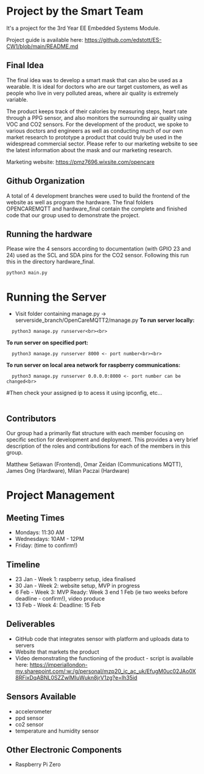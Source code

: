 # Project by the Smart Team

It's a project for the 3rd Year EE Embedded Systems Module.

Project guide is available here: https://github.com/edstott/ES-CW1/blob/main/README.md

## Final Idea

The final idea was to develop a smart mask that can also be used as a wearable. It is ideal for doctors who are our target customers, as well as people who live in very polluted areas, where air quality is extremely variable. 

The product keeps track of their calories by measuring steps, heart rate through a PPG sensor, and also monitors the surrounding air quality using VOC and CO2 sensors. For the development of the product, we spoke to various doctors and engineers as well as conducting much of our own market research to prototype a product that could truly be used in the widespread commercial sector. Please refer to our marketing website to see the latest information about the mask and our marketing research.            


Marketing website: https://pmz7696.wixsite.com/opencare

## Github Organization

A total of 4 development branches were used to build the frontend of the website as well as program the hardware. The final folders OPENCAREMQTT and hardware_final contain the complete and finished code that our group used to demonstrate the project.     

## Running the hardware 

Please wire the 4 sensors according to documentation (with GPIO 23 and 24) used as the SCL and SDA pins for the CO2 sensor. Following this run this in the directory hardware_final.

````shell
python3 main.py 
````

# Running the Server
* Visit folder containing manage.py -> serverside_branch/OpenCareMQTT2/manage.py
<b>To run server locally:</b><br>
````shell
  python3 manage.py runserver<br><br>
````
<b>To run server on specified port:</b><br>
````shell
  python3 manage.py runserver 8000 <- port number<br><br>
````
<b>To run server on local area network for raspberry communications:</b><br>
````shell
  python3 manage.py runserver 0.0.0.0:8000 <- port number can be changed<br>
````

  #Then check your assigned ip to acess it using ipconfig, etc...<br><br>

## Contributors

Our group had a primarily flat structure with each member focusing on specific section for development and deployment. This provides a very brief description of the roles and contributions for each of the members in this group.   

Matthew Setiawan (Frontend), Omar Zeidan (Communications MQTT), James Ong (Hardware), Milan Paczai (Hardware) 

# Project Management

## Meeting Times

* Mondays: 11:30 AM
* Wednesdays: 10AM - 12PM
* Friday: (time to confirm!)

## Timeline

* 23 Jan - Week 1: raspberry setup, idea finalised
* 30 Jan - Week 2: website setup, MVP in progress
* 6 Feb - Week 3: MVP Ready: Week 3 end 1 Feb (ie two weeks before deadline - confirm!), video produce
* 13 Feb - Week 4: Deadline: 15 Feb 

## Deliverables

* GitHub code that integrates sensor with platform and uploads data to servers 
* Website that markets the product
* Video demonstrating the functioning of the product - script is available here: https://imperiallondon-my.sharepoint.com/:w:/g/personal/mzp20_ic_ac_uk/EfugM0uc02JAo0X8RFixDqABNL0SZZwlMIuWukn8jrV1zg?e=lh35id

## Sensors Available

* accelerometer
* ppd sensor
* co2 sensor
* temperature and humidity sensor


## Other Electronic Components

* Raspberry Pi Zero


 


